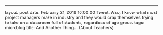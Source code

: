 ---
layout: post
date: February 21, 2018 16:00:00
Tweet:  Also, I know what most project managers make in industry and they would crap themselves trying to take on a classroom full of students, regardless of age group.
tags: microblog
title: And Another Thing... (About Teachers)